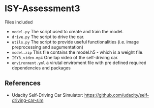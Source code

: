 # ISY-Assessment3
Files included 

- `model.py` The script used to create and train the model.
- `drive.py` The script to drive the car. 
- `utils.py` The script to provide useful functionalities (i.e. image preprocessing and augumentation)
- `model.zip` This file contains the model.h5 - which is a weight file.
- `ISY3_video.mp4` One lap video of the self-driving car.
- `environment.yml` a virutal enviroment file with pre defined required dependencies and packages 



## References
- Udacity Self-Driving Car Simulator: https://github.com/udacity/self-driving-car-sim
